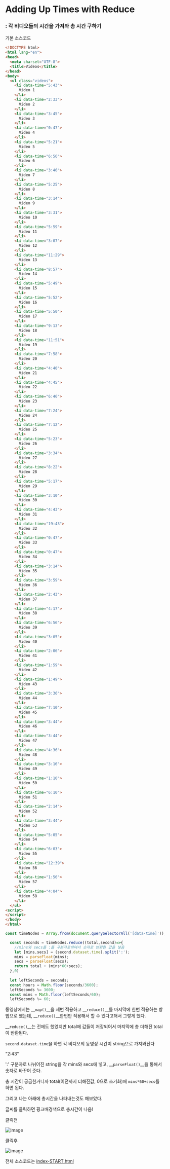# Adding Up Times with Reduce

### : 각 비디오들의 시간을 가져와 총 시간 구하기

  

기본 소스코드

```html
<!DOCTYPE html>
<html lang="en">
<head>
  <meta charset="UTF-8">
  <title>Videos</title>
</head>
<body>
  <ul class="videos">
    <li data-time="5:43">
      Video 1
    </li>
    <li data-time="2:33">
      Video 2
    </li>
    <li data-time="3:45">
      Video 3
    </li>
    <li data-time="0:47">
      Video 4
    </li>
    <li data-time="5:21">
      Video 5
    </li>
    <li data-time="6:56">
      Video 6
    </li>
    <li data-time="3:46">
      Video 7
    </li>
    <li data-time="5:25">
      Video 8
    </li>
    <li data-time="3:14">
      Video 9
    </li>
    <li data-time="3:31">
      Video 10
    </li>
    <li data-time="5:59">
      Video 11
    </li>
    <li data-time="3:07">
      Video 12
    </li>
    <li data-time="11:29">
      Video 13
    </li>
    <li data-time="8:57">
      Video 14
    </li>
    <li data-time="5:49">
      Video 15
    </li>
    <li data-time="5:52">
      Video 16
    </li>
    <li data-time="5:50">
      Video 17
    </li>
    <li data-time="9:13">
      Video 18
    </li>
    <li data-time="11:51">
      Video 19
    </li>
    <li data-time="7:58">
      Video 20
    </li>
    <li data-time="4:40">
      Video 21
    </li>
    <li data-time="4:45">
      Video 22
    </li>
    <li data-time="6:46">
      Video 23
    </li>
    <li data-time="7:24">
      Video 24
    </li>
    <li data-time="7:12">
      Video 25
    </li>
    <li data-time="5:23">
      Video 26
    </li>
    <li data-time="3:34">
      Video 27
    </li>
    <li data-time="8:22">
      Video 28
    </li>
    <li data-time="5:17">
      Video 29
    </li>
    <li data-time="3:10">
      Video 30
    </li>
    <li data-time="4:43">
      Video 31
    </li>
    <li data-time="19:43">
      Video 32
    </li>
    <li data-time="0:47">
      Video 33
    </li>
    <li data-time="0:47">
      Video 34
    </li>
    <li data-time="3:14">
      Video 35
    </li>
    <li data-time="3:59">
      Video 36
    </li>
    <li data-time="2:43">
      Video 37
    </li>
    <li data-time="4:17">
      Video 38
    </li>
    <li data-time="6:56">
      Video 39
    </li>
    <li data-time="3:05">
      Video 40
    </li>
    <li data-time="2:06">
      Video 41
    </li>
    <li data-time="1:59">
      Video 42
    </li>
    <li data-time="1:49">
      Video 43
    </li>
    <li data-time="3:36">
      Video 44
    </li>
    <li data-time="7:10">
      Video 45
    </li>
    <li data-time="3:44">
      Video 46
    </li>
    <li data-time="3:44">
      Video 47
    </li>
    <li data-time="4:36">
      Video 48
    </li>
    <li data-time="3:16">
      Video 49
    </li>
    <li data-time="1:10">
      Video 50
    </li>
    <li data-time="6:10">
      Video 51
    </li>
    <li data-time="2:14">
      Video 52
    </li>
    <li data-time="3:44">
      Video 53
    </li>
    <li data-time="5:05">
      Video 54
    </li>
    <li data-time="6:03">
      Video 55
    </li>
    <li data-time="12:39">
      Video 56
    </li>
    <li data-time="1:56">
      Video 57
    </li>
    <li data-time="4:04">
      Video 58
    </li>
  </ul>
<script>
</script>
</body>
</html>

```



```javascript
const timeNodes = Array.from(document.querySelectorAll('[data-time]'));

  const seconds = timeNodes.reduce((total,second)=>{
    //mins와 secs를 :를 구분자로하여서 숫자로 변환한 값을 넣음
    let [mins,secs] = (second.dataset.time).split(':');
    mins = parseFloat(mins);
    secs = parseFloat(secs);
    return total + (mins*60+secs);
  },0)
  
  let leftSeconds = seconds;
  const hours = Math.floor(seconds/3600);
  leftSeconds %= 3600;
  const mins = Math.floor(leftSeconds/60);
  leftSeconds %= 60;

```

동영상에서는 __`map()`__을 세번 적용하고 __`reduce()`__를 마지막에 한번 적용하는 방법으로 했는데, __`reduce()`__한번만 적용해서 할 수 있다고해서 그렇게 했다.

__`reduce()`__는 전에도 했었지만 total에 값들이 저장되어서 마지막에 총 더해진 total이 반환된다.

`second.dataset.time`을 하면 각 비디오의 동영상 시간이 string으로 가져와진다

"2:43"

':' 구분자로 나뉘어진 string을 각 mins와 secs에 넣고, __`parseFloat()`__을 통해서 숫자로 바꾸어 준다. 

총 시간이 궁금한거니까 total(이전까지 더해진값, 0으로 초기화)에 `mins*60+secs`를 하면 된다.



그리고 나는 아래에 총시간을 나타내는것도 해보았다.

글씨를 클릭하면 핑크배경색으로 총시간이 나옴!

  

클릭전

![image](https://user-images.githubusercontent.com/30755941/78586057-d21f6100-7875-11ea-9eb2-eab037881abb.png)

클릭후

![image](https://user-images.githubusercontent.com/30755941/78586086-e19eaa00-7875-11ea-84db-1c80d7d5d851.png)





전체 소스코드는 [index-START.html](https://github.com/jingnee/JavaScript30/blob/master/18_Tally%20String%20Times%20with%20Reduce/index-START.html)
